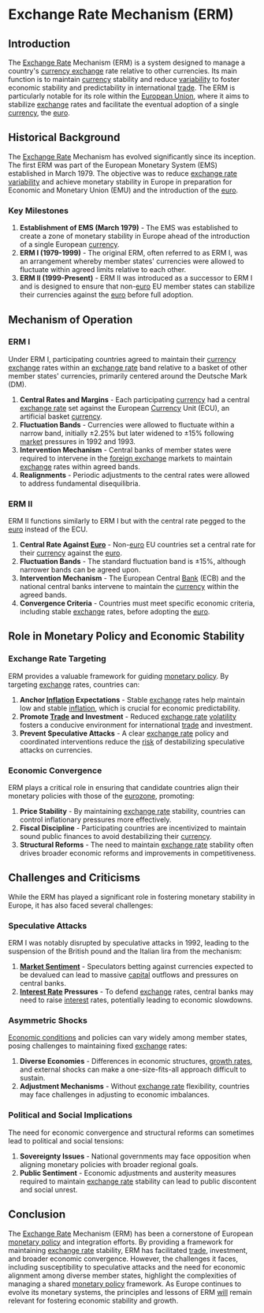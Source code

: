 # Exchange Rate Mechanism (ERM)

## Introduction

The [Exchange Rate](../e/exchange_rate.md) Mechanism (ERM) is a system designed to manage a country's [currency exchange](../c/currency_exchange.md) rate relative to other currencies. Its main function is to maintain [currency](../c/currency.md) stability and reduce [variability](../v/variability.md) to foster economic stability and predictability in international [trade](../t/trade.md). The ERM is particularly notable for its role within the [European Union](../e/european_union_(eu).md), where it aims to stabilize [exchange](../e/exchange.md) rates and facilitate the eventual adoption of a single [currency](../c/currency.md), the [euro](../e/euro.md).

## Historical Background

The [Exchange Rate](../e/exchange_rate.md) Mechanism has evolved significantly since its inception. The first ERM was part of the European Monetary System (EMS) established in March 1979. The objective was to reduce [exchange rate](../e/exchange_rate.md) [variability](../v/variability.md) and achieve monetary stability in Europe in preparation for Economic and Monetary Union (EMU) and the introduction of the [euro](../e/euro.md).

### Key Milestones

1. **Establishment of EMS (March 1979)** - The EMS was established to create a zone of monetary stability in Europe ahead of the introduction of a single European [currency](../c/currency.md).
2. **ERM I (1979-1999)** - The original ERM, often referred to as ERM I, was an arrangement whereby member states' currencies were allowed to fluctuate within agreed limits relative to each other.
3. **ERM II (1999-Present)** - ERM II was introduced as a successor to ERM I and is designed to ensure that non-[euro](../e/euro.md) EU member states can stabilize their currencies against the [euro](../e/euro.md) before full adoption.

## Mechanism of Operation

### ERM I

Under ERM I, participating countries agreed to maintain their [currency exchange](../c/currency_exchange.md) rates within an [exchange rate](../e/exchange_rate.md) band relative to a basket of other member states' currencies, primarily centered around the Deutsche Mark (DM).

1. **Central Rates and Margins** - Each participating [currency](../c/currency.md) had a central [exchange rate](../e/exchange_rate.md) set against the European [Currency](../c/currency.md) Unit (ECU), an artificial basket [currency](../c/currency.md).
2. **Fluctuation Bands** - Currencies were allowed to fluctuate within a narrow band, initially ±2.25% but later widened to ±15% following [market](../m/market.md) pressures in 1992 and 1993.
3. **Intervention Mechanism** - Central banks of member states were required to intervene in the [foreign exchange](../f/foreign_exchange.md) markets to maintain [exchange](../e/exchange.md) rates within agreed bands.
4. **Realignments** - Periodic adjustments to the central rates were allowed to address fundamental disequilibria.

### ERM II

ERM II functions similarly to ERM I but with the central rate pegged to the [euro](../e/euro.md) instead of the ECU.

1. **Central Rate Against [Euro](../e/euro.md)** - Non-[euro](../e/euro.md) EU countries set a central rate for their [currency](../c/currency.md) against the [euro](../e/euro.md).
2. **Fluctuation Bands** - The standard fluctuation band is ±15%, although narrower bands can be agreed upon.
3. **Intervention Mechanism** - The European Central [Bank](../b/bank.md) (ECB) and the national central banks intervene to maintain the [currency](../c/currency.md) within the agreed bands.
4. **Convergence Criteria** - Countries must meet specific economic criteria, including stable [exchange](../e/exchange.md) rates, before adopting the [euro](../e/euro.md).

## Role in Monetary Policy and Economic Stability

### Exchange Rate Targeting

ERM provides a valuable framework for guiding [monetary policy](../m/monetary_policy.md). By targeting [exchange](../e/exchange.md) rates, countries can:

1. **Anchor [Inflation](../i/inflation.md) Expectations** - Stable [exchange](../e/exchange.md) rates help maintain low and stable [inflation](../i/inflation.md), which is crucial for economic predictability.
2. **Promote [Trade](../t/trade.md) and Investment** - Reduced [exchange rate](../e/exchange_rate.md) [volatility](../v/volatility.md) fosters a conducive environment for international [trade](../t/trade.md) and investment.
3. **Prevent Speculative Attacks** - A clear [exchange rate](../e/exchange_rate.md) policy and coordinated interventions reduce the [risk](../r/risk.md) of destabilizing speculative attacks on currencies.

### Economic Convergence

ERM plays a critical role in ensuring that candidate countries align their monetary policies with those of the [eurozone](../e/eurozone.md), promoting:

1. **Price Stability** - By maintaining [exchange rate](../e/exchange_rate.md) stability, countries can control inflationary pressures more effectively.
2. **Fiscal Discipline** - Participating countries are incentivized to maintain sound public finances to avoid destabilizing their [currency](../c/currency.md).
3. **Structural Reforms** - The need to maintain [exchange rate](../e/exchange_rate.md) stability often drives broader economic reforms and improvements in competitiveness.

## Challenges and Criticisms

While the ERM has played a significant role in fostering monetary stability in Europe, it has also faced several challenges:

### Speculative Attacks

ERM I was notably disrupted by speculative attacks in 1992, leading to the suspension of the British pound and the Italian lira from the mechanism:

1. **[Market Sentiment](../m/market_sentiment.md)** - Speculators betting against currencies expected to be devalued can lead to massive [capital](../c/capital.md) outflows and pressures on central banks.
2. **[Interest Rate](../i/interest_rate.md) Pressures** - To defend [exchange](../e/exchange.md) rates, central banks may need to raise [interest](../i/interest.md) rates, potentially leading to economic slowdowns.

### Asymmetric Shocks

[Economic conditions](../e/economic_conditions.md) and policies can vary widely among member states, posing challenges to maintaining fixed [exchange](../e/exchange.md) rates:

1. **Diverse Economies** - Differences in economic structures, [growth rates](../g/growth_rates_in_trading.md), and external shocks can make a one-size-fits-all approach difficult to sustain.
2. **Adjustment Mechanisms** - Without [exchange rate](../e/exchange_rate.md) flexibility, countries may face challenges in adjusting to economic imbalances.

### Political and Social Implications

The need for economic convergence and structural reforms can sometimes lead to political and social tensions:

1. **Sovereignty Issues** - National governments may face opposition when aligning monetary policies with broader regional goals.
2. **Public Sentiment** - Economic adjustments and austerity measures required to maintain [exchange rate](../e/exchange_rate.md) stability can lead to public discontent and social unrest.

## Conclusion

The [Exchange Rate](../e/exchange_rate.md) Mechanism (ERM) has been a cornerstone of European [monetary policy](../m/monetary_policy.md) and integration efforts. By providing a framework for maintaining [exchange rate](../e/exchange_rate.md) stability, ERM has facilitated [trade](../t/trade.md), investment, and broader economic convergence. However, the challenges it faces, including susceptibility to speculative attacks and the need for economic alignment among diverse member states, highlight the complexities of managing a shared [monetary policy](../m/monetary_policy.md) framework. As Europe continues to evolve its monetary systems, the principles and lessons of ERM [will](../w/will.md) remain relevant for fostering economic stability and growth.
